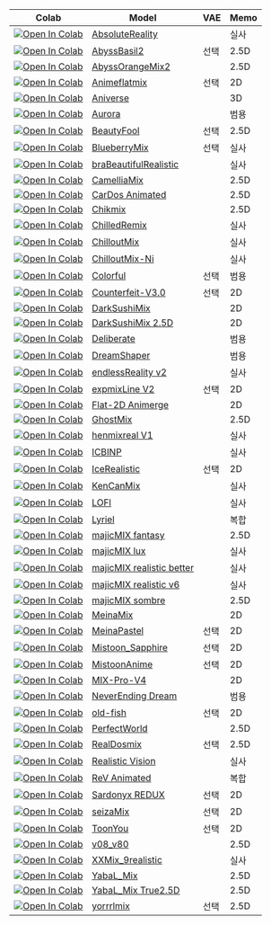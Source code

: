 | Colab                                                                                                                                                                                            | Model                                                                                  | VAE  | Memo                    |
| ------------------------------------------------------------------------------------------------------------------------------------------------------------------------------------------------ | -------------------------------------------------------------------------------------- | ---- | ----------------------- |
| [![Open In Colab](https://colab.research.google.com/assets/colab-badge.svg)](https://colab.research.google.com/github/ninjaneural/webui/blob/master/stable/absolutereality_webui_colab.ipynb) | [AbsoluteReality](https://civitai.com/models/81458/absolutereality)                    |  | 실사                      |
| [![Open In Colab](https://colab.research.google.com/assets/colab-badge.svg)](https://colab.research.google.com/github/ninjaneural/webui/blob/master/stable/abyssbasil_0_5_webui_colab.ipynb) | [AbyssBasil2]()                    | 선택 | 2.5D                      |
| [![Open In Colab](https://colab.research.google.com/assets/colab-badge.svg)](https://colab.research.google.com/github/ninjaneural/webui/blob/master/stable/abyss_orange_mix_2_webui_colab.ipynb) | [AbyssOrangeMix2](https://huggingface.co/WarriorMama777/OrangeMixs)                    |  | 2.5D                      |
| [![Open In Colab](https://colab.research.google.com/assets/colab-badge.svg)](https://colab.research.google.com/github/ninjaneural/webui/blob/master/stable/aniflatmix_webui_colab.ipynb) | [Animeflatmix](https://civitai.com/models/24387/aniflatmix-anime-flat-color-style-mix)                    | 선택 | 2D                      |
| [![Open In Colab](https://colab.research.google.com/assets/colab-badge.svg)](https://colab.research.google.com/github/ninjaneural/webui/blob/master/stable/aniverse_webui_colab.ipynb) | [Aniverse](https://civitai.com/models/107842/aniverse)                    |  | 3D                      |
| [![Open In Colab](https://colab.research.google.com/assets/colab-badge.svg)](https://colab.research.google.com/github/ninjaneural/webui/blob/master/stable/aurora_webui_colab.ipynb) | [Aurora](https://civitai.com/models/40199/aurora)                    |  | 범용                      |
| [![Open In Colab](https://colab.research.google.com/assets/colab-badge.svg)](https://colab.research.google.com/github/ninjaneural/webui/blob/master/stable/beautyfool_colab.ipynb) | [BeautyFool](https://civitai.com/models/101888/beautyfool)                    | 선택 | 2.5D                      |
| [![Open In Colab](https://colab.research.google.com/assets/colab-badge.svg)](https://colab.research.google.com/github/ninjaneural/webui/blob/master/stable/blueberrymix_webui_colab.ipynb) | [BlueberryMix](https://civitai.com/models/14323/blueberrymix)                    | 선택 | 실사                      |
| [![Open In Colab](https://colab.research.google.com/assets/colab-badge.svg)](https://colab.research.google.com/github/ninjaneural/webui/blob/master/stable/bra_beautiful_realistic_webui_colab.ipynb) | [braBeautifulRealistic](https://civitai.com/models/25494/beautiful-realistic-asians)                    |  | 실사                      |
| [![Open In Colab](https://colab.research.google.com/assets/colab-badge.svg)](https://colab.research.google.com/github/ninjaneural/webui/blob/master/stable/camellia_mix25d_webui_colab.ipynb) | [CamelliaMix](https://civitai.com/models/44219)                    |  | 2.5D                      |
| [![Open In Colab](https://colab.research.google.com/assets/colab-badge.svg)](https://colab.research.google.com/github/ninjaneural/webui/blob/master/stable/cardos_animated_webui_colab.ipynb) | [CarDos Animated](https://civitai.com/models/22220/cardos-animated)                    |  | 2.5D                      |
| [![Open In Colab](https://colab.research.google.com/assets/colab-badge.svg)](https://colab.research.google.com/github/ninjaneural/webui/blob/master/stable/chikmix_mix_webui_colab.ipynb) | [Chikmix](https://civitai.com/models/9871/chikmix)                    |  | 2.5D                      |
| [![Open In Colab](https://colab.research.google.com/assets/colab-badge.svg)](https://colab.research.google.com/github/ninjaneural/webui/blob/master/stable/chilled_remix_webui_colab.ipynb) | [ChilledRemix](https://huggingface.co/sazyou-roukaku/chilled_remix)                    |  | 실사                      |
| [![Open In Colab](https://colab.research.google.com/assets/colab-badge.svg)](https://colab.research.google.com/github/ninjaneural/webui/blob/master/stable/chillout_mix_webui_colab.ipynb) | [ChilloutMix](https://huggingface.co/swl-models/chilloutmix)                    |  | 실사                      |
| [![Open In Colab](https://colab.research.google.com/assets/colab-badge.svg)](https://colab.research.google.com/github/ninjaneural/webui/blob/master/stable/chillout_ni_mix_webui_colab.ipynb) | [ChilloutMix-Ni](https://huggingface.co/swl-models/chilloutmix-ni)                    |  | 실사                      |
| [![Open In Colab](https://colab.research.google.com/assets/colab-badge.svg)](https://colab.research.google.com/github/ninjaneural/webui/blob/master/stable/colorful_webui_colab.ipynb) | [Colorful](https://civitai.com/models/7279/colorful)                    | 선택 | 범용                      |
| [![Open In Colab](https://colab.research.google.com/assets/colab-badge.svg)](https://colab.research.google.com/github/ninjaneural/webui/blob/master/stable/counterfeit_webui_colab.ipynb) | [Counterfeit-V3.0](https://huggingface.co/gsdf/Counterfeit-V3.0)                    | 선택 | 2D                      |
| [![Open In Colab](https://colab.research.google.com/assets/colab-badge.svg)](https://colab.research.google.com/github/ninjaneural/webui/blob/master/stable/dark_sushi_mix_webui_colab.ipynb) | [DarkSushiMix](https://civitai.com/models/24779/dark-sushi-mix-mix)                    |  | 2D                      |
| [![Open In Colab](https://colab.research.google.com/assets/colab-badge.svg)](https://colab.research.google.com/github/ninjaneural/webui/blob/master/stable/dark_sushi_25d_25d_webui_colab.ipynb) | [DarkSushiMix 2.5D](https://civitai.com/models/48671/dark-sushi-25d-25d)                    |  | 2D                      |
| [![Open In Colab](https://colab.research.google.com/assets/colab-badge.svg)](https://colab.research.google.com/github/ninjaneural/webui/blob/master/stable/deliberate_webui_colab.ipynb) | [Deliberate](https://huggingface.co/XpucT/Deliberate)                    |  | 범용                      |
| [![Open In Colab](https://colab.research.google.com/assets/colab-badge.svg)](https://colab.research.google.com/github/ninjaneural/webui/blob/master/stable/dreamshaper_webui_colab.ipynb) | [DreamShaper](https://civitai.com/models/4384/dreamshaper)                    |  | 범용                      |
| [![Open In Colab](https://colab.research.google.com/assets/colab-badge.svg)](https://colab.research.google.com/github/ninjaneural/webui/blob/master/stable/endless_reality_webui_colab.ipynb) | [endlessReality v2](https://civitai.com/models/25573/endlessreality)                    |  | 실사                      |
| [![Open In Colab](https://colab.research.google.com/assets/colab-badge.svg)](https://colab.research.google.com/github/ninjaneural/webui/blob/master/stable/expmix_line_webui_colab.ipynb) | [expmixLine V2](https://huggingface.co/AIARTCHAN/expmixLine_v2)                    | 선택 | 2D                      |
| [![Open In Colab](https://colab.research.google.com/assets/colab-badge.svg)](https://colab.research.google.com/github/ninjaneural/webui/blob/master/stable/flat2d_animerge_webui_colab.ipynb) | [Flat-2D Animerge](https://civitai.com/models/35960/flat-2d-animerge)                    |  | 2D                      |
| [![Open In Colab](https://colab.research.google.com/assets/colab-badge.svg)](https://colab.research.google.com/github/ninjaneural/webui/blob/master/stable/ghostmix_webui_colab.ipynb) | [GhostMix](https://civitai.com/models/36520/ghostmix)                    |  | 2.5D                      |
| [![Open In Colab](https://colab.research.google.com/assets/colab-badge.svg)](https://colab.research.google.com/github/ninjaneural/webui/blob/master/stable/henmix_v1_webui_colab.ipynb) | [henmixreal V1](https://civitai.com/models/20282/henmixreal)                    |  | 실사                      |
| [![Open In Colab](https://colab.research.google.com/assets/colab-badge.svg)](https://colab.research.google.com/github/ninjaneural/webui/blob/master/stable/icbinp_webui_colab.ipynb) | [ICBINP](https://civitai.com/models/28059/icbinp-i-cant-believe-its-not-photography)                    |  | 실사                      |
| [![Open In Colab](https://colab.research.google.com/assets/colab-badge.svg)](https://colab.research.google.com/github/ninjaneural/webui/blob/master/stable/icerealistic_webui_colab.ipynb) | [IceRealistic](https://civitai.com/models/51711/icerealistic?modelVersionId=56179)                    | 선택 | 2D                      |
| [![Open In Colab](https://colab.research.google.com/assets/colab-badge.svg)](https://colab.research.google.com/github/ninjaneural/webui/blob/master/stable/kencanmix_webui_colab.ipynb) | [KenCanMix](https://civitai.com/models/34686/kencanmix)                    |  | 실사                      |
| [![Open In Colab](https://colab.research.google.com/assets/colab-badge.svg)](https://colab.research.google.com/github/ninjaneural/webui/blob/master/stable/lofi_webui_colab.ipynb) | [LOFI](https://civitai.com/models/9052/lofi)                    |  | 실사                      |
| [![Open In Colab](https://colab.research.google.com/assets/colab-badge.svg)](https://colab.research.google.com/github/ninjaneural/webui/blob/master/stable/lyriel_webui_colab.ipynb) | [Lyriel](https://civitai.com/models/22922/lyriel)                    |  | 복합                      |
| [![Open In Colab](https://colab.research.google.com/assets/colab-badge.svg)](https://colab.research.google.com/github/ninjaneural/webui/blob/master/stable/majic_mix_fantasy_webui_colab.ipynb) | [majicMIX fantasy](https://civitai.com/models/41865/majicmix-fantasy)                    |  | 2.5D                      |
| [![Open In Colab](https://colab.research.google.com/assets/colab-badge.svg)](https://colab.research.google.com/github/ninjaneural/webui/blob/master/stable/majic_mix_lux_webui_colab.ipynb) | [majicMIX lux](https://civitai.com/models/56967/majicmix-lux)                    |  | 실사                      |
| [![Open In Colab](https://colab.research.google.com/assets/colab-badge.svg)](https://colab.research.google.com/github/ninjaneural/webui/blob/master/stable/majic_mix_realistic_webui_colab.ipynb) | [majicMIX realistic better](https://civitai.com/models/43331/majicmix-realistic)                    |  | 실사                      |
| [![Open In Colab](https://colab.research.google.com/assets/colab-badge.svg)](https://colab.research.google.com/github/ninjaneural/webui/blob/master/stable/majic_mix_realistic_v6_webui_colab.ipynb) | [majicMIX realistic v6](https://civitai.com/models/43331/majicmix-realistic)                    |  | 실사                      |
| [![Open In Colab](https://colab.research.google.com/assets/colab-badge.svg)](https://colab.research.google.com/github/ninjaneural/webui/blob/master/stable/majic_mix_sombre_webui_colab.ipynb) | [majicMIX sombre](https://civitai.com/models/62778/majicmix-sombre)                    |  | 2.5D                      |
| [![Open In Colab](https://colab.research.google.com/assets/colab-badge.svg)](https://colab.research.google.com/github/ninjaneural/webui/blob/master/stable/meina_mix_webui_colab.ipynb) | [MeinaMix](https://huggingface.co/Meina/MeinaMix)                    |  | 2D                      |
| [![Open In Colab](https://colab.research.google.com/assets/colab-badge.svg)](https://colab.research.google.com/github/ninjaneural/webui/blob/master/stable/meina_pastel_webui_colab.ipynb) | [MeinaPastel](https://huggingface.co/Meina/MeinaPastel)                    | 선택 | 2D                      |
| [![Open In Colab](https://colab.research.google.com/assets/colab-badge.svg)](https://colab.research.google.com/github/ninjaneural/webui/blob/master/stable/mistoon_sapphire_webui_colab.ipynb) | [Mistoon_Sapphire](https://civitai.com/models/32022)                    | 선택 | 2D                      |
| [![Open In Colab](https://colab.research.google.com/assets/colab-badge.svg)](https://colab.research.google.com/github/ninjaneural/webui/blob/master/stable/mistoon_anime_webui_colab.ipynb) | [MistoonAnime](https://civitai.com/models/24149/mistoonanime)                    | 선택 | 2D                      |
| [![Open In Colab](https://colab.research.google.com/assets/colab-badge.svg)](https://colab.research.google.com/github/ninjaneural/webui/blob/master/stable/mixpro_webui_colab.ipynb) | [MIX-Pro-V4](https://civitai.com/models/7241/mix-pro-v4)                    |  | 2D                      |
| [![Open In Colab](https://colab.research.google.com/assets/colab-badge.svg)](https://colab.research.google.com/github/ninjaneural/webui/blob/master/stable/ned_webui_colab.ipynb) | [NeverEnding Dream](https://civitai.com/models/10028/neverending-dream-ned)                    |  | 범용                      |
| [![Open In Colab](https://colab.research.google.com/assets/colab-badge.svg)](https://colab.research.google.com/github/ninjaneural/webui/blob/master/stable/oldfish_webui_colab.ipynb) | [old-fish](https://civitai.com/models/14978/old-fish)                    | 선택 | 2D                      |
| [![Open In Colab](https://colab.research.google.com/assets/colab-badge.svg)](https://colab.research.google.com/github/ninjaneural/webui/blob/master/stable/perfectworld_webui_colab.ipynb) | [PerfectWorld](https://huggingface.co/naonovn/PerfectWorldAom2hbasilmix)                    |  | 2.5D                      |
| [![Open In Colab](https://colab.research.google.com/assets/colab-badge.svg)](https://colab.research.google.com/github/ninjaneural/webui/blob/master/stable/realdosmix_webui_colab.ipynb) | [RealDosmix](https://civitai.com/models/6925/realdosmix)                    | 선택 | 2.5D                      |
| [![Open In Colab](https://colab.research.google.com/assets/colab-badge.svg)](https://colab.research.google.com/github/ninjaneural/webui/blob/master/stable/realistic_vision_webui_colab.ipynb) | [Realistic Vision](https://civitai.com/models/4201/realistic-vision-v50)                    |  | 실사                      |
| [![Open In Colab](https://colab.research.google.com/assets/colab-badge.svg)](https://colab.research.google.com/github/ninjaneural/webui/blob/master/stable/rev_animated_webui_colab.ipynb) | [ReV Animated](https://civitai.com/models/7371/rev-animated)                    |  | 복합                      |
| [![Open In Colab](https://colab.research.google.com/assets/colab-badge.svg)](https://colab.research.google.com/github/ninjaneural/webui/blob/master/stable/sardonyx_redux_webui_colab.ipynb) | [Sardonyx REDUX](https://civitai.com/models/52548)                    | 선택 | 2D                      |
| [![Open In Colab](https://colab.research.google.com/assets/colab-badge.svg)](https://colab.research.google.com/github/ninjaneural/webui/blob/master/stable/seizamix_webui_colab.ipynb) | [seizaMix](https://civitai.com/models/116279/seizamix)                    | 선택 | 2D                      |
| [![Open In Colab](https://colab.research.google.com/assets/colab-badge.svg)](https://colab.research.google.com/github/ninjaneural/webui/blob/master/stable/toonyou_webui_colab.ipynb) | [ToonYou](https://civitai.com/models/30240/toonyou)                    | 선택 | 2D                      |
| [![Open In Colab](https://colab.research.google.com/assets/colab-badge.svg)](https://colab.research.google.com/github/ninjaneural/webui/blob/master/stable/v80_v80_webui_colab.ipynb) | [v08_v80](https://civitai.com/models/18427/v08)                    |  | 2.5D                      |
| [![Open In Colab](https://colab.research.google.com/assets/colab-badge.svg)](https://colab.research.google.com/github/ninjaneural/webui/blob/master/stable/XXMix_9realistic_colab.ipynb) | [XXMix_9realistic](https://civitai.com/models/47274/xxmix9realistic)                    |  | 실사                      |
| [![Open In Colab](https://colab.research.google.com/assets/colab-badge.svg)](https://colab.research.google.com/github/ninjaneural/webui/blob/master/stable/yabal_mix_webui_colab.ipynb) | [YabaL_Mix](https://civitai.com/models/28648/yabalmix)                    |  | 2.5D                      |
| [![Open In Colab](https://colab.research.google.com/assets/colab-badge.svg)](https://colab.research.google.com/github/ninjaneural/webui/blob/master/stable/yabal_mix_true25d_webui_colab.ipynb) | [YabaL_Mix True2.5D](https://civitai.com/models/60093/yabalmix-true25d)                    |  | 2.5D                      |
| [![Open In Colab](https://colab.research.google.com/assets/colab-badge.svg)](https://colab.research.google.com/github/ninjaneural/webui/blob/master/stable/yorrrlmix_webui_colab.ipynb) | [yorrrlmix](https://civitai.com/models/17938/yorrrlmix)                    | 선택 | 2.5D                      |